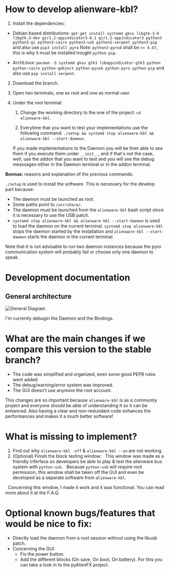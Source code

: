 
# How to develop alienware-kbl?

1. Install the dependencies:
  * Debian based distributions: `apt-get install systemd gksu libgtk-3-0 libgtk-3-dev gir1.2-appindicator3-0.1 gir1.2-appindicator3 python3 python3-gi python3-cairo python3-usb python3-serpent python3-pip` and also use `pip3 install pyro`
  Note: `python3-pyro4` shall be `>= 4.47`, this is why it must be installed trought `python-pip`.
  
  * ArchLinux: `pacman -S systemd gksu gtk3 libappindicator-gtk3 python python-cairo python-gobject python-pyusb python-pyro python-pip` and also use `pip install serpent`.

2. Download the branch.

3. Open two terminals, one as root and one as normal user.

4. Under the root terminal:
    1. Change the working directory to the one of the project: `cd alienware-kbl`.
    
    2. Everytime that you want to test your implementations use the following command: `./setup && systemd stop alienware-kbl && alienware-kbl --start-daemon`.
    
    If you made implementations to the Daemon you will be then able to see them if you execute them under `__init__`, and if that's not the case, well, use the addon that you want to test and you will see the debug messsages either in the Daemon terminal or in the addon terminal.

  **Bonnus:** reasons and explanation of the previous commands:
  
  `./setup` is used to install the software. This is necessary for the develop part because:
   + The daemon must be launched as root.
   + Some paths point to `/usr/share/`.
   + The daemon must be launched from the ` alienware-kbl ` bash script since it is necessary to use the USB patch.
   + `systemd stop alienware-kbl && alienware-kbl --start-daemon` is used to load the daemon on the current terminal. `systemd stop alienware-kbl` stops the daemon started by the installation  and `alienware-kbl --start-daemon` starts the daemon in the current terminal. 
  
  Note that it is not advisable to run two daemon instances because the pyro communication system will probably fail or choose only one daemon to speak.

# Development documentation

## General architecture

![General Diagram](https://github.com/rsm-gh/alienware-kbl/blob/new-version/usr/share/doc/AlienwareKBL/Programming/general%20diagram.png)


I'm currently debugin the Daemon and the Bindings.


# What are the main changes if we compare this version to the stable branch?

+ The code was simplified and organized, even some good PEP8 rules went added.
+ The debug/warning/error system was improved.
+ The GUI doesn't use anymore the root account.

This changes are so important because `alienware-kbl` is as a community project and everyone should be able of understanding it so it can be enhanced.
Also having a clear and non-redundant code enhances the performances and makes it a much better software!

# What is missing to implement?

1) Find out why `alienware-kbl -off` & `alienware-kbl --on` are not working.
2) (Optional) Finish the block testing window:
  This window was made as a friendly inferface so developers be able to play & test the alienware bus system with `python-usb`.
  Because `python-usb` will require root permission, this window shall be taken off the GUI and even be developed as a separate software from `alienware-kbl`.

  Concerning this window, I made it work and it was functional. You can read more about it at the F.A.Q.

# Optional known bugs/features that would be nice to fix:
+ Directly load the daemon from a root session without using the libusb patch.
+ Concerning the GUI:
  + Fix the power button.
  + Add the different blocks (On save, On boot, On battery). For this you can take a look in to the pyAlienFX project.
